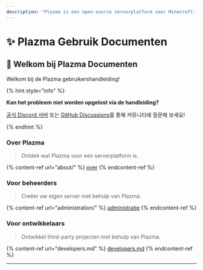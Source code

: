 ```yaml
---
description: "Plazma is een open-source serverplatform voor Minecraft: Java Edition dat experimentele optimalisatie op basis van papier en diverse game-mechanismen personalisatie mogelijkheden toevoegt."
---
```


# ✨ Plazma Gebruik Documenten

## 👋 Welkom bij Plazma Documenten

Welkom bij de Plazma gebruikershandleiding!

{% hint style="info" %}

**Kan het probleem niet worden opgelost via de handleiding?**

[공식 Discord 서버](https://discord.gg/MmfC52K8A8) 또는 [GitHub Discussions](https://github.com/PlazmaMC/PlazmaBukkit/discussions)를 통해 커뮤니티에 질문해 보세요!

{% endhint %}

### Over Plazma

> Ontdek wat Plazma voor een serverplatform is.

{% content-ref url="about/" %}
[over](about/)
{% endcontent-ref %}

### Voor beheerders

> Creëer uw eigen server met behulp van Plazma.

{% content-ref url="administration/" %}
[administratie](administration/)
{% endcontent-ref %}

### Voor ontwikkelaars

> Ontwikkel third-party projecten met behulp van Plazma.

{% content-ref url="developers.md" %}
[developers.md](developers.md)
{% endcontent-ref %}

***

